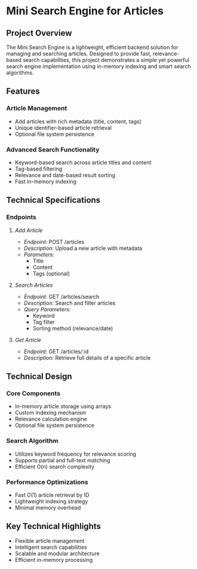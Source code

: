 # Mini Search Engine for Articles

## Project Overview

The Mini Search Engine is a lightweight, efficient backend solution for managing and searching articles. Designed to provide fast, relevance-based search capabilities, this project demonstrates a simple yet powerful search engine implementation using in-memory indexing and smart search algorithms.

## Features

### Article Management
- Add articles with rich metadata (title, content, tags)
- Unique identifier-based article retrieval
- Optional file system persistence

### Advanced Search Functionality
- Keyword-based search across article titles and content
- Tag-based filtering
- Relevance and date-based result sorting
- Fast in-memory indexing

## Technical Specifications

### Endpoints

1. *Add Article*
   - *Endpoint:* POST /articles
   - *Description:* Upload a new article with metadata
   - *Parameters:* 
     - Title
     - Content
     - Tags (optional)

2. *Search Articles*
   - *Endpoint:* GET /articles/search
   - *Description:* Search and filter articles
   - *Query Parameters:*
     - Keyword
     - Tag filter
     - Sorting method (relevance/date)

3. *Get Article*
   - *Endpoint:* GET /articles/:id
   - *Description:* Retrieve full details of a specific article

## Technical Design

### Core Components
- In-memory article storage using arrays
- Custom indexing mechanism
- Relevance calculation engine
- Optional file system persistence

### Search Algorithm
- Utilizes keyword frequency for relevance scoring
- Supports partial and full-text matching
- Efficient O(n) search complexity

### Performance Optimizations
- Fast O(1) article retrieval by ID
- Lightweight indexing strategy
- Minimal memory overhead

## Key Technical Highlights
- Flexible article management
- Intelligent search capabilities
- Scalable and modular architecture
- Efficient in-memory processing
